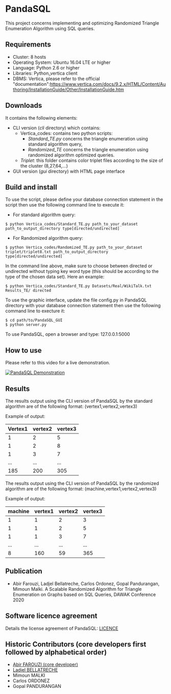 # PandaSQL

This project concerns implementing and optimizing Randomized Triangle Enumeration Algorithm using SQL queries.

## Requirements

* Cluster: 8 hosts
* Operating System: Ubuntu 16.04 LTE or higher
* Language: Python 2.6 or higher
* Libraries: Python_vertica client
* DBMS: Vertica, please refer to the official "documentation":https://www.vertica.com/docs/9.2.x/HTML/Content/Authoring/InstallationGuide/Other/InstallationGuide.htm

## Downloads

It contains the following elements:

* CLI version (_cli_ directory) which contains:
  * Vertica_codes: contains two python scripts:
    * _Standard_TE.py_ concerns the triangle enumeration using standard algorithm query,
    * _Randomized_TE_ concerns the triangle enumeration using randomized algorithm optimized queries.
  * _Triplet_: this folder contains color triplet files according to the size of the cluster (8,27,64,…)
* GUI version (_gui_ directory) with HTML page interface

## Build and install

To use the script, please define your database connection statement in the script then use the following command line to execute it:

* For standard algorithm query: 

```
$ python Vertica_codes/Standard_TE.py path_to_your_dataset path_to_output_directory type[directed/undirected]
```

* For Randomized algorithm query:

```
$ python Vertica_codes/Randomized_TE.py path_to_your_dataset triplet/triplet8.txt path_to_output_directory type[directed/undirected]
```

In the command line above, make sure to choose between directed or undirected without typing key word type (this should be according to the type of the chosen data set). Here an example:

```
$ python Vertica_codes/Standard_TE.py Datasets/Real/WikiTalk.txt Results_TE/ directed
```

To use the graphic interface, update the file config.py  in PandaSQL directory with your database connection statement then use the following command line to execture it:

```
$ cd path/to/PandaSQL_GUI
$ python server.py
```

To use PandaSQL, open a browser and type: 127.0.0.1:5000

## How to use

Please refer to this video for a live demonstration.

[![PandaSQL Demonstration](https://img.youtube.com/vi/pwcYkOUV8_s/0.jpg)](https://www.youtube.com/watch?v=pwcYkOUV8_s)

## Results

The results output using the CLI version of PandaSQL by the standard algorithm are of the following format: (vertex1,vertex2,vertex3)

Example of output:

|  Vertex1  |  vertex2  |  vertex3  |
|-----------|-----------|-----------|
|     1     |     2     |     5     |
|     1     |     2     |     8     |
|     1     |     3     |     7     |
|    ...    |    ...    |    ...    |
|    185    |    200    |    305    |

The results output using the CLI version of PandaSQL by the randomized algorithm are of the following format: (machine,vertex1,vertex2,vertex3)

Example of output:

|  machine  |  vertex1  |  vertex2  |  vertex3  |
|-----------|-----------|-----------|-----------| 
|     1     |     1     |     2     |     3     |
|     1     |     1     |     2     |     5     |
|     1     |     1     |     3     |     7     |
|    ...    |    ...    |    ...    |    ...    |
|     8     |    160    |    59     |    365    |

## Publication

* Abir Farouzi, Ladjel Bellatreche, Carlos Ordonez, Gopal Pandurangan, Mimoun Malki. A Scalable Randomized Algorithm for Triangle Enumeration on Graphs based on SQL Queries, DAWAK Conference 2020

## Software licence agreement

Details the license agreement of PandaSQL: [LICENCE](LICENCE)

## Historic Contributors (core developers first followed by alphabetical order)

* [Abir FAROUZI (core developer)](https://www.lias-lab.fr/members/abirfarouzi/)
* [Ladjel BELLATRECHE](https://www.lias-lab.fr/members/ladjelbellatreche/)
* Mimoun MALKI
* Carlos ORDONEZ
* Gopal PANDURANGAN


